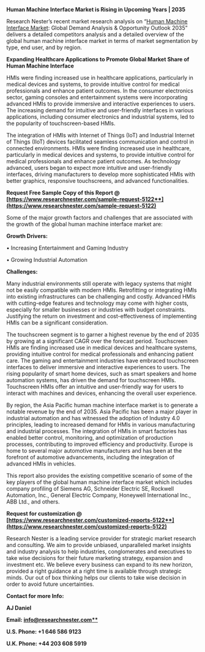 ﻿**Human Machine Interface Market is Rising in Upcoming Years | 2035**

Research Nester’s recent market research analysis on “[Human Machine Interface Market](https://www.researchnester.com/reports/human-machine-interface-market/5122): Global Demand Analysis & Opportunity Outlook 2035” delivers a detailed competitors analysis and a detailed overview of the global human machine interface market in terms of market segmentation by type, end user, and by region. 

**Expanding Healthcare Applications to Promote Global Market Share of Human Machine Interface**

HMIs were finding increased use in healthcare applications, particularly in medical devices and systems, to provide intuitive control for medical professionals and enhance patient outcomes. In the consumer electronics sector, gaming consoles and entertainment systems were incorporating advanced HMIs to provide immersive and interactive experiences to users. The increasing demand for intuitive and user-friendly interfaces in various applications, including consumer electronics and industrial systems, led to the popularity of touchscreen-based HMIs.

The integration of HMIs with Internet of Things (IoT) and Industrial Internet of Things (IIoT) devices facilitated seamless communication and control in connected environments. HMIs were finding increased use in healthcare, particularly in medical devices and systems, to provide intuitive control for medical professionals and enhance patient outcomes. As technology advanced, users began to expect more intuitive and user-friendly interfaces, driving manufacturers to develop more sophisticated HMIs with better graphics, responsive touchscreens, and advanced functionalities.

**Request Free Sample Copy of this Report @ [https://www.researchnester.com/sample-request-5122**](https://www.researchnester.com/sample-request-5122)**

Some of the major growth factors and challenges that are associated with the growth of the global human machine interface market are:

**Growth Drivers:**

•	Increasing Entertainment and Gaming Industry

•	Growing Industrial Automation

**Challenges:**

Many industrial environments still operate with legacy systems that might not be easily compatible with modern HMIs. Retrofitting or integrating HMIs into existing infrastructures can be challenging and costly. Advanced HMIs with cutting-edge features and technology may come with higher costs, especially for smaller businesses or industries with budget constraints. Justifying the return on investment and cost-effectiveness of implementing HMIs can be a significant consideration.

The touchscreen segment is to garner a highest revenue by the end of 2035 by growing at a significant CAGR over the forecast period. Touchscreen HMIs are finding increased use in medical devices and healthcare systems, providing intuitive control for medical professionals and enhancing patient care. The gaming and entertainment industries have embraced touchscreen interfaces to deliver immersive and interactive experiences to users. The rising popularity of smart home devices, such as smart speakers and home automation systems, has driven the demand for touchscreen HMIs. Touchscreen HMIs offer an intuitive and user-friendly way for users to interact with machines and devices, enhancing the overall user experience.

By region, the Asia Pacific human machine interface market is to generate <a name="_hlk140522455"></a>a notable revenue by the end of 2035. Asia Pacific has been a major player in industrial automation and has witnessed the adoption of Industry 4.0 principles, leading to increased demand for HMIs in various manufacturing and industrial processes. The integration of HMIs in smart factories has enabled better control, monitoring, and optimization of production processes, contributing to improved efficiency and productivity. Europe is home to several major automotive manufacturers and has been at the forefront of automotive advancements, including the integration of advanced HMIs in vehicles.

This report also provides the existing competitive scenario of some of the key players of the global human machine interface market which includes company profiling of Siemens AG, Schneider Electric SE, Rockwell Automation, Inc., General Electric Company, Honeywell International Inc., ABB Ltd., and others.

**Request for customization @ [https://www.researchnester.com/customized-reports-5122**](https://www.researchnester.com/customized-reports-5122)**

Research Nester is a leading service provider for strategic market research and consulting. We aim to provide unbiased, unparalleled market insights and industry analysis to help industries, conglomerates and executives to take wise decisions for their future marketing strategy, expansion and investment etc. We believe every business can expand to its new horizon, provided a right guidance at a right time is available through strategic minds. Our out of box thinking helps our clients to take wise decision in order to avoid future uncertainties.

**Contact for more Info:**

**AJ Daniel**

**Email: [info@researchnester.com**](mailto:info@researchnester.com)**

**U.S. Phone: +1 646 586 9123** 

**U.K. Phone: +44 203 608 5919**



